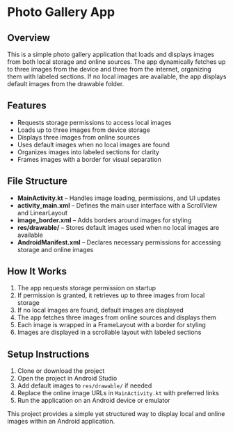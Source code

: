 # Photo Gallery App  

## Overview  
This is a simple photo gallery application that loads and displays images from both local storage and online sources. The app dynamically fetches up to three images from the device and three from the internet, organizing them with labeled sections. If no local images are available, the app displays default images from the drawable folder.  

## Features  
- Requests storage permissions to access local images  
- Loads up to three images from device storage  
- Displays three images from online sources  
- Uses default images when no local images are found  
- Organizes images into labeled sections for clarity  
- Frames images with a border for visual separation  

## File Structure  
- **MainActivity.kt** – Handles image loading, permissions, and UI updates  
- **activity_main.xml** – Defines the main user interface with a ScrollView and LinearLayout  
- **image_border.xml** – Adds borders around images for styling  
- **res/drawable/** – Stores default images used when no local images are available  
- **AndroidManifest.xml** – Declares necessary permissions for accessing storage and online images  

## How It Works  
1. The app requests storage permission on startup  
2. If permission is granted, it retrieves up to three images from local storage  
3. If no local images are found, default images are displayed  
4. The app fetches three images from online sources and displays them  
5. Each image is wrapped in a FrameLayout with a border for styling  
6. Images are displayed in a scrollable layout with labeled sections  

## Setup Instructions  
1. Clone or download the project  
2. Open the project in Android Studio  
3. Add default images to `res/drawable/` if needed  
4. Replace the online image URLs in `MainActivity.kt` with preferred links  
5. Run the application on an Android device or emulator  

This project provides a simple yet structured way to display local and online images within an Android application.